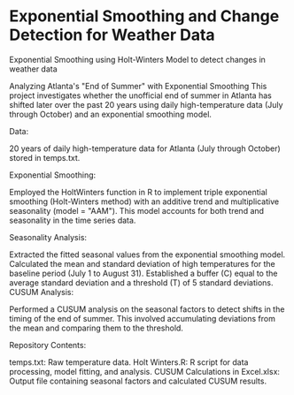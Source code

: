 # Exponential Smoothing and Change Detection for Weather Data
 Exponential Smoothing using Holt-Winters Model to detect changes in weather data


Analyzing Atlanta's "End of Summer" with Exponential Smoothing
This project investigates whether the unofficial end of summer in Atlanta has shifted later over the past 20 years using daily high-temperature data (July through October) and an exponential smoothing model.

Data:

20 years of daily high-temperature data for Atlanta (July through October) stored in temps.txt.

Exponential Smoothing:

Employed the HoltWinters function in R to implement triple exponential smoothing (Holt-Winters method) with an additive trend and multiplicative seasonality (model = "AAM"). This model accounts for both trend and seasonality in the time series data.


Seasonality Analysis:

Extracted the fitted seasonal values from the exponential smoothing model.
Calculated the mean and standard deviation of high temperatures for the baseline period (July 1 to August 31).
Established a buffer (C) equal to the average standard deviation and a threshold (T) of 5 standard deviations.
CUSUM Analysis:

Performed a CUSUM analysis on the seasonal factors to detect shifts in the timing of the end of summer. This involved accumulating deviations from the mean and comparing them to the threshold.


Repository Contents:

temps.txt: Raw temperature data.
Holt Winters.R: R script for data processing, model fitting, and analysis.
CUSUM Calculations in Excel.xlsx: Output file containing seasonal factors and calculated CUSUM results.
